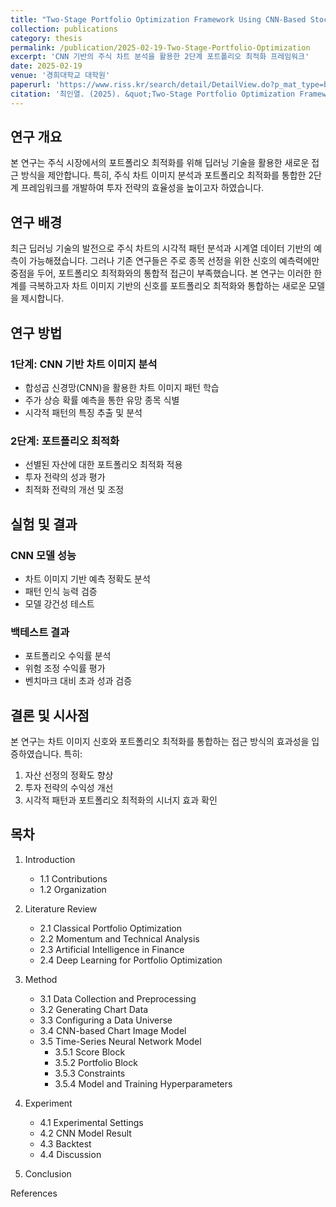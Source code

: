 ```yaml
---
title: "Two-Stage Portfolio Optimization Framework Using CNN-Based Stock Chart Analysis"
collection: publications
category: thesis
permalink: /publication/2025-02-19-Two-Stage-Portfolio-Optimization
excerpt: 'CNN 기반의 주식 차트 분석을 활용한 2단계 포트폴리오 최적화 프레임워크'
date: 2025-02-19
venue: '경희대학교 대학원'
paperurl: 'https://www.riss.kr/search/detail/DetailView.do?p_mat_type=be54d9b8bc7cdb09&control_no=904a75c30317a6b5ffe0bdc3ef48d419&keyword=%EC%B5%9C%EC%9D%B8%EC%97%B4'
citation: '최인열. (2025). &quot;Two-Stage Portfolio Optimization Framework Using CNN-Based Stock Chart Analysis.&quot; <i>국내석사학위논문 경희대학교 대학원</i>.'
---
```


## 연구 개요

본 연구는 주식 시장에서의 포트폴리오 최적화를 위해 딥러닝 기술을 활용한 새로운 접근 방식을 제안합니다. 특히, 주식 차트 이미지 분석과 포트폴리오 최적화를 통합한 2단계 프레임워크를 개발하여 투자 전략의 효율성을 높이고자 하였습니다.

## 연구 배경

최근 딥러닝 기술의 발전으로 주식 차트의 시각적 패턴 분석과 시계열 데이터 기반의 예측이 가능해졌습니다. 그러나 기존 연구들은 주로 종목 선정을 위한 신호의 예측력에만 중점을 두어, 포트폴리오 최적화와의 통합적 접근이 부족했습니다. 본 연구는 이러한 한계를 극복하고자 차트 이미지 기반의 신호를 포트폴리오 최적화와 통합하는 새로운 모델을 제시합니다.

## 연구 방법

### 1단계: CNN 기반 차트 이미지 분석
- 합성곱 신경망(CNN)을 활용한 차트 이미지 패턴 학습
- 주가 상승 확률 예측을 통한 유망 종목 식별
- 시각적 패턴의 특징 추출 및 분석

### 2단계: 포트폴리오 최적화
- 선별된 자산에 대한 포트폴리오 최적화 적용
- 투자 전략의 성과 평가
- 최적화 전략의 개선 및 조정

## 실험 및 결과

### CNN 모델 성능
- 차트 이미지 기반 예측 정확도 분석
- 패턴 인식 능력 검증
- 모델 강건성 테스트

### 백테스트 결과
- 포트폴리오 수익률 분석
- 위험 조정 수익률 평가
- 벤치마크 대비 초과 성과 검증

## 결론 및 시사점

본 연구는 차트 이미지 신호와 포트폴리오 최적화를 통합하는 접근 방식의 효과성을 입증하였습니다. 특히:
1. 자산 선정의 정확도 향상
2. 투자 전략의 수익성 개선
3. 시각적 패턴과 포트폴리오 최적화의 시너지 효과 확인

## 목차

1. Introduction
   - 1.1 Contributions
   - 1.2 Organization

2. Literature Review
   - 2.1 Classical Portfolio Optimization
   - 2.2 Momentum and Technical Analysis
   - 2.3 Artificial Intelligence in Finance
   - 2.4 Deep Learning for Portfolio Optimization

3. Method
   - 3.1 Data Collection and Preprocessing
   - 3.2 Generating Chart Data
   - 3.3 Configuring a Data Universe
   - 3.4 CNN-based Chart Image Model
   - 3.5 Time-Series Neural Network Model
      - 3.5.1 Score Block
      - 3.5.2 Portfolio Block
      - 3.5.3 Constraints
      - 3.5.4 Model and Training Hyperparameters

4. Experiment
   - 4.1 Experimental Settings
   - 4.2 CNN Model Result
   - 4.3 Backtest
   - 4.4 Discussion

5. Conclusion

References
